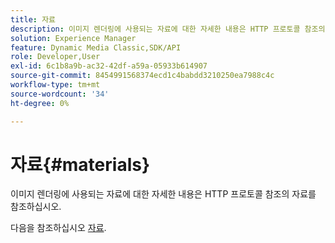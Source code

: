 ```yaml
---
title: 자료
description: 이미지 렌더링에 사용되는 자료에 대한 자세한 내용은 HTTP 프로토콜 참조의 자료를 참조하십시오.
solution: Experience Manager
feature: Dynamic Media Classic,SDK/API
role: Developer,User
exl-id: 6c1b8a9b-ac32-42df-a59a-05933b614907
source-git-commit: 8454991568374ecd1c4babdd3210250ea7988c4c
workflow-type: tm+mt
source-wordcount: '34'
ht-degree: 0%

---
```


# 자료{#materials}

이미지 렌더링에 사용되는 자료에 대한 자세한 내용은 HTTP 프로토콜 참조의 자료를 참조하십시오.

다음을 참조하십시오 [자료](../../../../../ir-api/http-protocol/image-rendering-api-ref/c-ir-http-protocol-ref/c-ir-http-protocol-syntax-and-features/c-ir-http-materials/c-ir-http-materials.md#concept-45af2ab5694b4cfdadf1211ce3f5ed0f).
